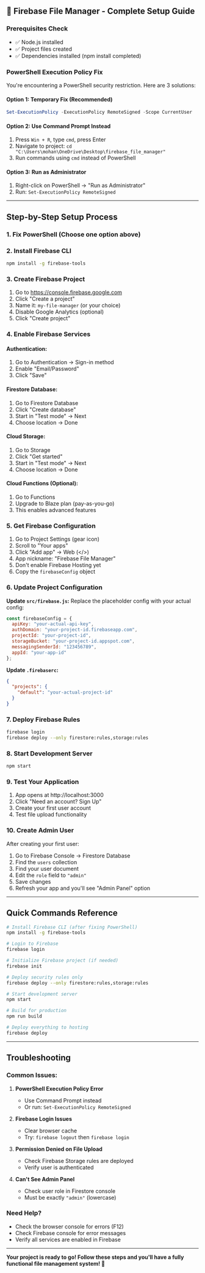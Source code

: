 ## 🚀 Firebase File Manager - Complete Setup Guide

### **Prerequisites Check**
- ✅ Node.js installed
- ✅ Project files created
- ✅ Dependencies installed (npm install completed)

### **PowerShell Execution Policy Fix**

You're encountering a PowerShell security restriction. Here are 3 solutions:

#### Option 1: Temporary Fix (Recommended)
```powershell
Set-ExecutionPolicy -ExecutionPolicy RemoteSigned -Scope CurrentUser
```

#### Option 2: Use Command Prompt Instead
1. Press `Win + R`, type `cmd`, press Enter
2. Navigate to project: `cd "C:\Users\mohan\OneDrive\Desktop\firebase_file_manager"`
3. Run commands using `cmd` instead of PowerShell

#### Option 3: Run as Administrator
1. Right-click on PowerShell → "Run as Administrator"
2. Run: `Set-ExecutionPolicy RemoteSigned`

---

## **Step-by-Step Setup Process**

### **1. Fix PowerShell (Choose one option above)**

### **2. Install Firebase CLI**
```bash
npm install -g firebase-tools
```

### **3. Create Firebase Project**
1. Go to https://console.firebase.google.com
2. Click "Create a project"
3. Name it: `my-file-manager` (or your choice)
4. Disable Google Analytics (optional)
5. Click "Create project"

### **4. Enable Firebase Services**

#### Authentication:
1. Go to Authentication → Sign-in method
2. Enable "Email/Password"
3. Click "Save"

#### Firestore Database:
1. Go to Firestore Database
2. Click "Create database"
3. Start in "Test mode" → Next
4. Choose location → Done

#### Cloud Storage:
1. Go to Storage
2. Click "Get started"
3. Start in "Test mode" → Next
4. Choose location → Done

#### Cloud Functions (Optional):
1. Go to Functions
2. Upgrade to Blaze plan (pay-as-you-go)
3. This enables advanced features

### **5. Get Firebase Configuration**
1. Go to Project Settings (gear icon)
2. Scroll to "Your apps"
3. Click "Add app" → Web (</>) 
4. App nickname: "Firebase File Manager"
5. Don't enable Firebase Hosting yet
6. Copy the `firebaseConfig` object

### **6. Update Project Configuration**

**Update `src/firebase.js`:**
Replace the placeholder config with your actual config:
```javascript
const firebaseConfig = {
  apiKey: "your-actual-api-key",
  authDomain: "your-project-id.firebaseapp.com",
  projectId: "your-project-id",
  storageBucket: "your-project-id.appspot.com",
  messagingSenderId: "123456789",
  appId: "your-app-id"
};
```

**Update `.firebaserc`:**
```json
{
  "projects": {
    "default": "your-actual-project-id"
  }
}
```

### **7. Deploy Firebase Rules**
```bash
firebase login
firebase deploy --only firestore:rules,storage:rules
```

### **8. Start Development Server**
```bash
npm start
```

### **9. Test Your Application**
1. App opens at http://localhost:3000
2. Click "Need an account? Sign Up"
3. Create your first user account
4. Test file upload functionality

### **10. Create Admin User**
After creating your first user:
1. Go to Firebase Console → Firestore Database
2. Find the `users` collection
3. Find your user document
4. Edit the `role` field to `"admin"`
5. Save changes
6. Refresh your app and you'll see "Admin Panel" option

---

## **Quick Commands Reference**

```bash
# Install Firebase CLI (after fixing PowerShell)
npm install -g firebase-tools

# Login to Firebase
firebase login

# Initialize Firebase project (if needed)
firebase init

# Deploy security rules only
firebase deploy --only firestore:rules,storage:rules

# Start development server
npm start

# Build for production
npm run build

# Deploy everything to hosting
firebase deploy
```

---

## **Troubleshooting**

### **Common Issues:**

1. **PowerShell Execution Policy Error**
   - Use Command Prompt instead
   - Or run: `Set-ExecutionPolicy RemoteSigned`

2. **Firebase Login Issues**
   - Clear browser cache
   - Try: `firebase logout` then `firebase login`

3. **Permission Denied on File Upload**
   - Check Firebase Storage rules are deployed
   - Verify user is authenticated

4. **Can't See Admin Panel**
   - Check user role in Firestore console
   - Must be exactly `"admin"` (lowercase)

### **Need Help?**
- Check the browser console for errors (F12)
- Check Firebase console for error messages
- Verify all services are enabled in Firebase

---

**Your project is ready to go! Follow these steps and you'll have a fully functional file management system! 🎉**
